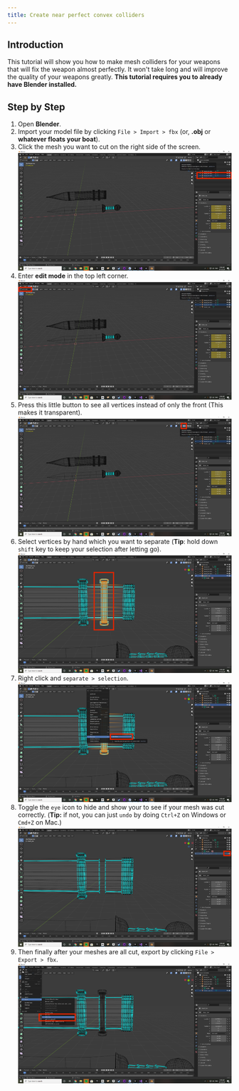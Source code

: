 ```yaml
---
title: Create near perfect convex colliders
---
```


## Introduction

This tutorial will show you how to make mesh colliders for your weapons that will fix the weapon almost perfectly. 
It won't take long and will improve the quality of your weapons greatly.
**This tutorial requires you to already have Blender installed.**

## Step by Step

1. Open **Blender**.
2. Import your model file by clicking `File > Import > fbx` (or, **.obj** or **whatever floats your boat**).
3. Click the mesh you want to cut on the right side of the screen.
![Untitled](1.create-near-perfect-convex-colliders/3.png)
4. Enter **edit mode** in the top left corner.
![Untitled](1.create-near-perfect-convex-colliders/4.png)
5. Press this little button to see all vertices instead of only the front (This makes it transparent).
![Untitled](1.create-near-perfect-convex-colliders/5.png)
6. Select vertices by hand which you want to separate (**Tip**: hold down `shift` key to keep your selection after letting go).
![Untitled](1.create-near-perfect-convex-colliders/6.png)
7. Right click and `separate > selection`.
![Untitled](1.create-near-perfect-convex-colliders/7.png)
8. Toggle the `eye` icon to hide and show your to see if your mesh was cut correctly. (**Tip:** if not, you can just `undo` by doing `Ctrl+Z` on Windows or `Cmd+Z` on Mac.)
![Untitled](1.create-near-perfect-convex-colliders/8.png)
9. Then finally after your meshes are all cut, export by clicking `File > Export > fbx`.
![Untitled](1.create-near-perfect-convex-colliders/9.png)